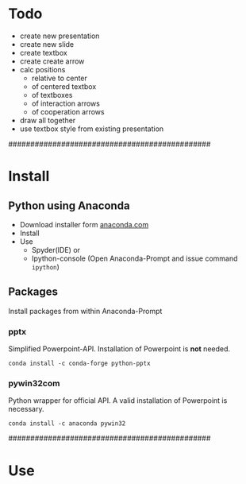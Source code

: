 # Todo

 - create new presentation
 - create new slide
 - create textbox
 - create create arrow
 - calc positions
   - relative to center
   - of centered textbox
   - of textboxes
   - of interaction arrows
   - of cooperation arrows
 - draw all together
 - use textbox style from existing presentation

##############################################
# Install

## Python using Anaconda
 - Download installer form [anaconda.com](https://www.anaconda.com/download/)
 - Install
 - Use 
   - Spyder(IDE) or
   - Ipython-console (Open Anaconda-Prompt and issue command ```ipython```)

## Packages
Install packages from within Anaconda-Prompt

### pptx
Simplified Powerpoint-API.
Installation of Powerpoint is **not** needed.

    conda install -c conda-forge python-pptx

### pywin32com
Python wrapper for official API.
A valid installation of Powerpoint is necessary.

    conda install -c anaconda pywin32

##############################################

# Use
